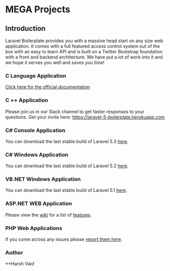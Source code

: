# MEGA Projects


## Introduction

Laravel Boilerplate provides you with a massive head start on any size web application. It comes with a full featured access control system out of the box with an easy to learn API and is built on a Twitter Bootstrap foundation with a front and backend architecture. We have put a lot of work into it and we hope it serves you well and saves you time!





### C Language Application

[Click here for the official documentation](http://laravel-boilerplate.com)

### C ++ Application

Please join us in our Slack channel to get faster responses to your questions. Get your invite here: https://laravel-5-boilerplate.herokuapp.com

### C# Console Application

You can download the last stable build of Laravel 5.3 [here](https://github.com/rappasoft/laravel-5-boilerplate/tree/Legacy_5.3).

### C# Windows Application

You can download the last stable build of Laravel 5.2 [here](https://github.com/rappasoft/laravel-5-boilerplate/tree/Legacy_5.2).

### VB.NET Windows Application

You can download the last stable build of Laravel 5.1 [here](https://github.com/rappasoft/laravel-5-boilerplate/tree/Legacy_5.1).


### ASP.NET WEB Application

Please view the [wiki](https://github.com/rappasoft/laravel-5-boilerplate/wiki) for a list of [features](https://github.com/rappasoft/laravel-5-boilerplate/wiki#features).

### PHP Web Applications

If you come across any issues please [report them here](https://github.com/rappasoft/Laravel-5-Boilerplate/issues).


### Author
 **Harsh Vaid
